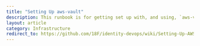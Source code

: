 ```yaml
---
title: "Setting Up aws-vault"
description: This runbook is for getting set up with, and using, `aws-vault`, a tool for providing easier access for cross-account role assumption.
layout: article
category: Infrastructure
redirect_to: https://github.com/18F/identity-devops/wiki/Setting-Up-AWS-Vault
---
```


